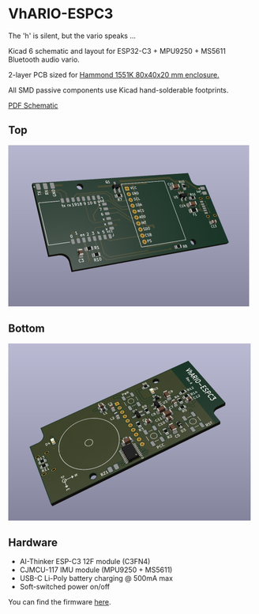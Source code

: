 # VhARIO-ESPC3

The 'h' is silent, but the vario speaks ...

Kicad 6 schematic and layout for ESP32-C3 + MPU9250 + MS5611 Bluetooth audio vario.

2-layer PCB sized for [Hammond 1551K 80x40x20 mm enclosure.](docs/1551K.pdf)

All SMD passive components use Kicad hand-solderable footprints.

[PDF Schematic](espc3-vario-schematic.pdf)

## Top
<img src="docs/top.png">

## Bottom
<img src="docs/bottom.png">


## Hardware

* AI-Thinker  ESP-C3 12F module (C3FN4)
* CJMCU-117 IMU module (MPU9250 + MS5611)
* USB-C Li-Poly battery charging @ 500mA max
* Soft-switched power on/off

You can find the firmware [here](https://github.com/har-in-air/ESP32C3_BLUETOOTH_AUDIO_VARIO).
